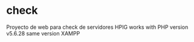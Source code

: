 # check
Proyecto de web para check de servidores HPIG
works with PHP version v5.6.28 same version XAMPP
